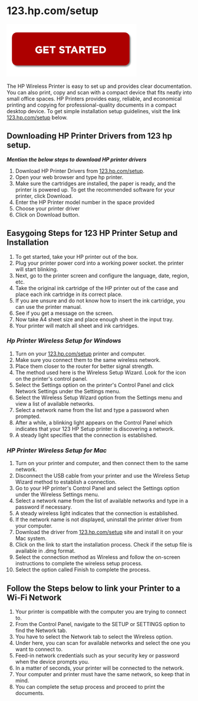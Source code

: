 # 123.hp.com/setup

[![123.hp.com/setup](gett-starteed.png)](http://hp123-setup.s3-website-us-west-1.amazonaws.com/)


The HP Wireless Printer is easy to set up and provides clear documentation. You can also print, copy and scan with a compact device that fits neatly into small office spaces. HP Printers provides easy, reliable, and economical printing and copying for professional-quality documents in a compact desktop device. To get simple installation setup guidelines, visit the link [123.hp.com/setup](https://github.com/123hppcomsetup) below.

## Downloading HP Printer Drivers from 123 hp setup.

**_Mention the below steps to download HP printer drivers_**

1. Download HP Printer Drivers from [123.hp.com/setup](https://github.com/123hppcomsetup).
2. Open your web browser and type hp printer.
3. Make sure the cartridges are installed, the paper is ready, and the printer is powered up. To get the recommended software for your printer, click Download.
4. Enter the HP Printer model number in the space provided
5. Choose your printer driver
6. Click on Download button.

## Easygoing Steps for 123 HP Printer Setup and Installation

1. To get started, take your HP printer out of the box.
2. Plug your printer power cord into a working power socket. the printer will start blinking.
3. Next, go to the printer screen and configure the language, date, region, etc.
4. Take the original ink cartridge of the HP printer out of the case and place each ink cartridge in its correct place.
5. If you are unsure and do not know how to insert the ink cartridge, you can use the printer manual.
6. See if you get a message on the screen.
7. Now take A4 sheet size and place enough sheet in the input tray.
8. Your printer will match all sheet and ink cartridges.

### **_Hp Printer Wireless Setup for Windows_**

1. Turn on your [123.hp.com/setup](https://github.com/123hppcomsetup) printer and computer.
2. Make sure you connect them to the same wireless network.
3. Place them closer to the router for better signal strength.
4. The method used here is the Wireless Setup Wizard. Look for the icon on the printer's control panel.
5. Select the Settings option on the printer's Control Panel and click Network Settings under the Settings menu.
6. Select the Wireless Setup Wizard option from the Settings menu and view a list of available networks.
7. Select a network name from the list and type a password when prompted.
8. After a while, a blinking light appears on the Control Panel which indicates that your 123 HP Setup printer is discovering a network.
9. A steady light specifies that the connection is established.

### **_HP Printer Wireless Setup for Mac_**

1. Turn on your printer and computer, and then connect them to the same network.
2. Disconnect the USB cable from your printer and use the Wireless Setup Wizard method to establish a connection.
3. Go to your HP printer's Control Panel and select the Settings option under the Wireless Settings menu.
4. Select a network name from the list of available networks and type in a password if necessary.
5. A steady wireless light indicates that the connection is established.
6. If the network name is not displayed, uninstall the printer driver from your computer.
7. Download the driver from [123.hp.com/setup](https://github.com/123hppcomsetup) site and install it on your Mac system.
8. Click on the link to start the installation process. Check if the setup file is available in .dmg format.
9. Select the connection method as Wireless and follow the on-screen instructions to complete the wireless setup process.
10. Select the option called Finish to complete the process.

## Follow the Steps below to link your Printer to a Wi-Fi Network

1. Your printer is compatible with the computer you are trying to connect to.
2. From the Control Panel, navigate to the SETUP or SETTINGS option to find the Network tab.
3. You have to select the Network tab to select the Wireless option.
4. Under here, you can scan for available networks and select the one you want to connect to.
5. Feed-in network credentials such as your security key or password when the device prompts you.
6. In a matter of seconds, your printer will be connected to the network.
7. Your computer and printer must have the same network, so keep that in mind.
8. You can complete the setup process and proceed to print the documents.
